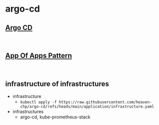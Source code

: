 # argo-cd

## [Argo CD](https://dev.chp.kr/workflow/argo/argo-cd/)

<br/>

## [App Of Apps Pattern](https://argo-cd.readthedocs.io/en/stable/operator-manual/cluster-bootstrapping/)

<br/>

## infrastructure of infrastructures
 - infrastructure
   - `kubectl apply -f https://raw.githubusercontent.com/heaven-chp/argo-cd/refs/heads/main/application/infrastructure.yaml`
 - infrastructures
   - argo-cd, kube-prometheus-stack
